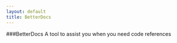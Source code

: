 ```yaml
---
layout: default
title: BetterDocs
---
```


###BetterDocs
A tool to assist you when you need code references

